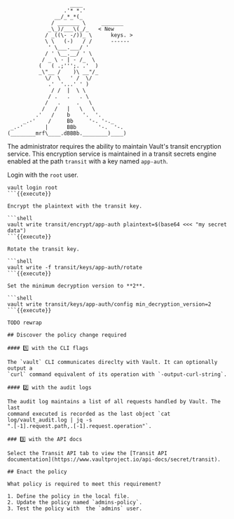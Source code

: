 ```
                    ____
                  .'* *.'
               __/_*_*(_
              / _______ \     _______
             _\_)/___\(_/_   < New
            / _((\- -/))_ \      keys. >
            \ \   (-)   / /      ------
             ' \___.___/ '
            / ' \__.__/ ' \
           / _ \ - | - /_  \
          (   ( .;''';. .'  )
          _\"__ /    )\ __"/_
            \/  \   ' /  \/
             .'  '...' ' )
              / /  |  \ \
             / .   .   . \
            /   .     .   \
           /   /   |   \   \
         .'   /    b    '.  '.
     _.-'    /     Bb     '-. '-._
 _.-'       |      BBb       '-.  '-.
(________mrf\____.dBBBb.________)____)
```

The administrator requires the ability to maintain Vault's transit encryption
service. This encryption service is maintained in a transit secrets engine
enabled at the path `transit` with a key named `app-auth`.

Login with the `root` user.

```shell
vault login root
```{{execute}}

Encrypt the plaintext with the transit key.

```shell
vault write transit/encrypt/app-auth plaintext=$(base64 <<< "my secret data")
```{{execute}}

Rotate the transit key.

```shell
vault write -f transit/keys/app-auth/rotate
```{{execute}}

Set the minimum decryption version to **2**.

```shell
vault write transit/keys/app-auth/config min_decryption_version=2
```{{execute}}

TODO rewrap

## Discover the policy change required

#### 1️⃣ with the CLI flags

The `vault` CLI communicates direclty with Vault. It can optionally output a
`curl` command equivalent of its operation with `-output-curl-string`.

#### 2️⃣ with the audit logs

The audit log maintains a list of all requests handled by Vault. The last
command executed is recorded as the last object `cat log/vault_audit.log | jq -s
".[-1].request.path,.[-1].request.operation"`.

### 3️⃣ with the API docs

Select the Transit API tab to view the [Transit API
documentation](https://www.vaultproject.io/api-docs/secret/transit).

## Enact the policy

What policy is required to meet this requirement?

1. Define the policy in the local file.
2. Update the policy named `admins-policy`.
3. Test the policy with  the `admins` user.
